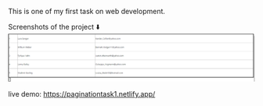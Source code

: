 This is one of my first task on web development.



Screenshots of the project ⬇️
![](pagination.png)

live demo: https://paginationtask1.netlify.app/

